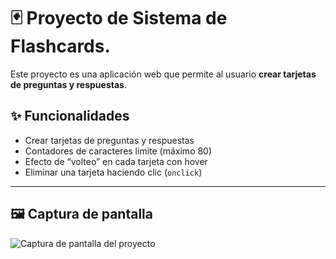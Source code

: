 # 🃏 Proyecto de Sistema de Flashcards.

Este proyecto es una aplicación web que permite al usuario **crear tarjetas de preguntas y respuestas**. 


## ✨ Funcionalidades

- Crear tarjetas de preguntas y respuestas
- Contadores de caracteres limite (máximo 80)
- Efecto de “volteo” en cada tarjeta con hover
- Eliminar una tarjeta haciendo clic (`onclick`)

---

## 🖼️ Captura de pantalla

![Captura de pantalla del proyecto](https://github.com/user-attachments/assets/4dd6f99a-3cc5-455c-8b23-abb0ea0e5e9a)
```markdown

